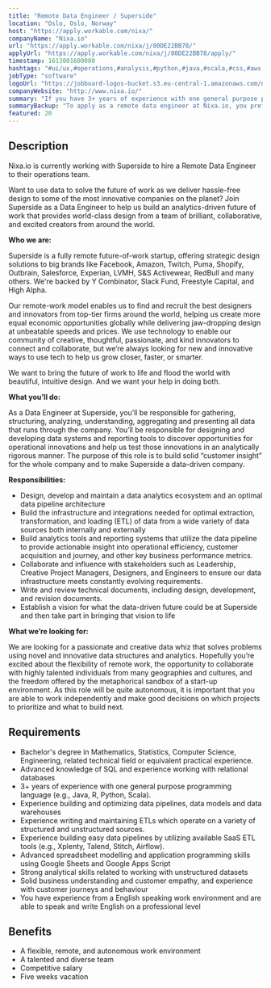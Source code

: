 ```yaml
---
title: "Remote Data Engineer / Superside"
location: "Oslo, Oslo, Norway"
host: "https://apply.workable.com/nixa/"
companyName: "Nixa.io"
url: "https://apply.workable.com/nixa/j/80DE22BB78/"
applyUrl: "https://apply.workable.com/nixa/j/80DE22BB78/apply/"
timestamp: 1613001600000
hashtags: "#ui/ux,#operations,#analysis,#python,#java,#scala,#css,#aws,#branding,#management"
jobType: "software"
logoUrl: "https://jobboard-logos-bucket.s3.eu-central-1.amazonaws.com/nixa-io"
companyWebsite: "http://www.nixa.io/"
summary: "If you have 3+ years of experience with one general purpose programming language, Nixa.io has a job opening for a remote data engineer"
summaryBackup: "To apply as a remote data engineer at Nixa.io, you preferably need to have some knowledge of: #ui/ux, #operations, #analysis."
featured: 20
---
```


## Description

Nixa.io is currently working with Superside to hire a Remote Data Engineer to their operations team.

Want to use data to solve the future of work as we deliver hassle-free design to some of the most innovative companies on the planet? Join Superside as a Data Engineer to help us build an analytics-driven future of work that provides world-class design from a team of brilliant, collaborative, and excited creators from around the world.

**Who we are:**

Superside is a fully remote future-of-work startup, offering strategic design solutions to big brands like Facebook, Amazon, Twitch, Puma, Shopify, Outbrain, Salesforce, Experian, LVMH, S&S Activewear, RedBull and many others. We're backed by Y Combinator, Slack Fund, Freestyle Capital, and High Alpha.

Our remote-work model enables us to find and recruit the best designers and innovators from top-tier firms around the world, helping us create more equal economic opportunities globally while delivering jaw-dropping design at unbeatable speeds and prices. We use technology to enable our community of creative, thoughtful, passionate, and kind innovators to connect and collaborate, but we’re always looking for new and innovative ways to use tech to help us grow closer, faster, or smarter.

We want to bring the future of work to life and flood the world with beautiful, intuitive design. And we want your help in doing both.

**What you’ll do:**

As a Data Engineer at Superside, you’ll be responsible for gathering, structuring, analyzing, understanding, aggregating and presenting all data that runs through the company. You’ll be responsible for designing and developing data systems and reporting tools to discover opportunities for operational innovations and help us test those innovations in an analytically rigorous manner. The purpose of this role is to build solid “customer insight” for the whole company and to make Superside a data-driven company.

**Responsibilities:**

*   Design, develop and maintain a data analytics ecosystem and an optimal data pipeline architecture
*   Build the infrastructure and integrations needed for optimal extraction, transformation, and loading (ETL) of data from a wide variety of data sources both internally and externally
*   Build analytics tools and reporting systems that utilize the data pipeline to provide actionable insight into operational efficiency, customer acquisition and journey, and other key business performance metrics.
*   Collaborate and influence with stakeholders such as Leadership, Creative Project Managers, Designers, and Engineers to ensure our data infrastructure meets constantly evolving requirements.
*   Write and review technical documents, including design, development, and revision documents.
*   Establish a vision for what the data-driven future could be at Superside and then take part in bringing that vision to life

**What we’re looking for:**

We are looking for a passionate and creative data whiz that solves problems using novel and innovative data structures and analytics. Hopefully you’re excited about the flexibility of remote work, the opportunity to collaborate with highly talented individuals from many geographies and cultures, and the freedom offered by the metaphorical sandbox of a start-up environment. As this role will be quite autonomous, it is important that you are able to work independently and make good decisions on which projects to prioritize and what to build next.

## Requirements

*   Bachelor's degree in Mathematics, Statistics, Computer Science, Engineering, related technical field or equivalent practical experience.
*   Advanced knowledge of SQL and experience working with relational databases
*   3+ years of experience with one general purpose programming language (e.g., Java, R, Python, Scala).
*   Experience building and optimizing data pipelines, data models and data warehouses
*   Experience writing and maintaining ETLs which operate on a variety of structured and unstructured sources.
*   Experience building easy data pipelines by utilizing available SaaS ETL tools (e.g., Xplenty, Talend, Stitch, Airflow).
*   Advanced spreadsheet modelling and application programming skills using Google Sheets and Google Apps Script
*   Strong analytical skills related to working with unstructured datasets
*   Solid business understanding and customer empathy, and experience with customer journeys and behaviour
*   You have experience from a English speaking work environment and are able to speak and write English on a professional level

## Benefits

*   A flexible, remote, and autonomous work environment
*   A talented and diverse team
*   Competitive salary
*   Five weeks vacation
